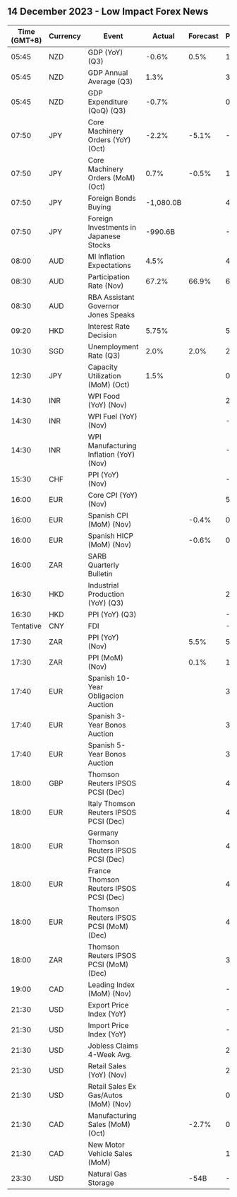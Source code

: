 ## 14 December 2023 - Low Impact Forex News

| Time (GMT+8) | Currency | Event | Actual | Forecast | Previous |
|------|----------|-------|--------|----------|----------|
| 05:45 | NZD | GDP (YoY) (Q3) | -0.6% | 0.5% | 1.5% |
| 05:45 | NZD | GDP Annual Average (Q3) | 1.3% |  | 3.0% |
| 05:45 | NZD | GDP Expenditure (QoQ) (Q3) | -0.7% |  | 0.9% |
| 07:50 | JPY | Core Machinery Orders (YoY) (Oct) | -2.2% | -5.1% | -2.2% |
| 07:50 | JPY | Core Machinery Orders (MoM) (Oct) | 0.7% | -0.5% | 1.4% |
| 07:50 | JPY | Foreign Bonds Buying | -1,080.0B |  | 46.3B |
| 07:50 | JPY | Foreign Investments in Japanese Stocks | -990.6B |  | -357.2B |
| 08:00 | AUD | MI Inflation Expectations | 4.5% |  | 4.9% |
| 08:30 | AUD | Participation Rate (Nov) | 67.2% | 66.9% | 67.0% |
| 08:30 | AUD | RBA Assistant Governor Jones Speaks |  |  |  |
| 09:20 | HKD | Interest Rate Decision | 5.75% |  | 5.75% |
| 10:30 | SGD | Unemployment Rate (Q3) | 2.0% | 2.0% | 2.0% |
| 12:30 | JPY | Capacity Utilization (MoM) (Oct) | 1.5% |  | 0.4% |
| 14:30 | INR | WPI Food (YoY) (Nov) |  |  | 2.53% |
| 14:30 | INR | WPI Fuel (YoY) (Nov) |  |  | -2.47% |
| 14:30 | INR | WPI Manufacturing Inflation (YoY) (Nov) |  |  | -1.13% |
| 15:30 | CHF | PPI (YoY) (Nov) |  |  | -0.9% |
| 16:00 | EUR | Core CPI (YoY) (Nov) |  |  | 5.2% |
| 16:00 | EUR | Spanish CPI (MoM) (Nov) |  | -0.4% | 0.3% |
| 16:00 | EUR | Spanish HICP (MoM) (Nov) |  | -0.6% | 0.3% |
| 16:00 | ZAR | SARB Quarterly Bulletin |  |  |  |
| 16:30 | HKD | Industrial Production (YoY) (Q3) |  |  | 2.70% |
| 16:30 | HKD | PPI (YoY) (Q3) |  |  | -0.20% |
| Tentative | CNY | FDI |  |  | -9.40% |
| 17:30 | ZAR | PPI (YoY) (Nov) |  | 5.5% | 5.8% |
| 17:30 | ZAR | PPI (MoM) (Nov) |  | 0.1% | 1.0% |
| 17:40 | EUR | Spanish 10-Year Obligacion Auction |  |  | 3.610% |
| 17:40 | EUR | Spanish 3-Year Bonos Auction |  |  | 3.245% |
| 17:40 | EUR | Spanish 5-Year Bonos Auction |  |  | 3.334% |
| 18:00 | GBP | Thomson Reuters IPSOS PCSI (Dec) |  |  | 45.8 |
| 18:00 | EUR | Italy Thomson Reuters IPSOS PCSI (Dec) |  |  | 44.59 |
| 18:00 | EUR | Germany Thomson Reuters IPSOS PCSI (Dec) |  |  | 47.11 |
| 18:00 | EUR | France Thomson Reuters IPSOS PCSI (Dec) |  |  | 42.83 |
| 18:00 | EUR | Thomson Reuters IPSOS PCSI (MoM) (Dec) |  |  | 45.82 |
| 18:00 | ZAR | Thomson Reuters IPSOS PCSI (MoM) (Dec) |  |  | 39.21 |
| 19:00 | CAD | Leading Index (MoM) (Nov) |  |  | -0.01% |
| 21:30 | USD | Export Price Index (YoY) |  |  | -4.9% |
| 21:30 | USD | Import Price Index (YoY) |  |  | -2.0% |
| 21:30 | USD | Jobless Claims 4-Week Avg. |  |  | 220.75K |
| 21:30 | USD | Retail Sales (YoY) (Nov) |  |  | 2.48% |
| 21:30 | USD | Retail Sales Ex Gas/Autos (MoM) (Nov) |  |  | 0.1% |
| 21:30 | CAD | Manufacturing Sales (MoM) (Oct) |  | -2.7% | 0.4% |
| 21:30 | CAD | New Motor Vehicle Sales (MoM) |  |  | 163.3K |
| 23:30 | USD | Natural Gas Storage |  | -54B | -117B |
